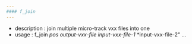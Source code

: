 ```yaml
---
#### f_join
---
```


+ description : join multiple micro-track vxx files into one  
+ usage : f_join *pos* *output-vxx-file* *input-vxx-file-1* *input-vxx-file-2" ...  
